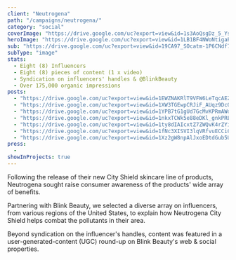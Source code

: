```yaml
---
client: "Neutrogena"
path: "/campaigns/neutrogena/"
category: "social"
coverImage: "https://drive.google.com/uc?export=view&id=1s3AoQsgDz_5_YskpILnPkmvL7zIDNrRT"
heroImage: "https://drive.google.com/uc?export=view&id=1LB1BF4NWoNtigaPK2holihOaw7j6LG4-"
sub: "https://drive.google.com/uc?export=view&id=19CA97_SOcatm-1P6CNdf7K7vIaRzj2tU"
subType: "image"
stats:
  - Eight (8) Influencers
  - Eight (8) pieces of content (1 x video)
  - Syndication on influencers' handles & @BlinkBeauty
  - Over 175,000 organic impressions
posts:
  - "https://drive.google.com/uc?export=view&id=1EWZNAKRlT9VFW6LeTqcAEZJjIfVAPPPa"
  - "https://drive.google.com/uc?export=view&id=1XW3TGEwpCRJiF_AUqz9DcQWRAMy33mK6"
  - "https://drive.google.com/uc?export=view&id=1YPB7tG1gUd7GcMvKPRmAWdfdu1q5R7DU"
  - "https://drive.google.com/uc?export=view&id=1nkxTCWk5e88eDKl_gnkPRLdizeP4bZ38"
  - "https://drive.google.com/uc?export=view&id=1ty8dIAIcxtZ7ZWQvK4rZYihCdnb-pqT_"
  - "https://drive.google.com/uc?export=view&id=1fNc3XISVI3lqVRfvuECCiCSeu-KHWIcb"
  - "https://drive.google.com/uc?export=view&id=1Xz2gW8npAlJxoEDtdGub5U5Asbi9q9dn"
press:
  -
showInProjects: true
---
```


Following the release of their new City Shield skincare line of products, Neutrogena sought raise consumer awareness of the products' wide array of benefits.

Partnering with Blink Beauty, we selected a diverse array on influencers, from various regions of the United States, to explain how Neutrogena City Shield helps combat the pollutants in their area.

Beyond syndication on the influencer's handles, content was featured in a user-generated-content (UGC) round-up on Blink Beauty's web & social properties.
